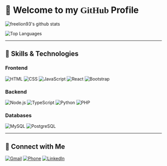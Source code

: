 # 👋 Welcome to my <span style="font-family:Papyrus;">GitHub</span> Profile

![freelion93's github stats](https://github-readme-stats.vercel.app/api?username=freelion93&show_icons=true&theme=radical&count_private=true&hide=prs)

![Top Languages](https://github-readme-stats.vercel.app/api/top-langs/?username=freelion93&layout=compact&theme=radical)

---

## 🌟 **Skills & Technologies**

### **Frontend**
![HTML](https://img.shields.io/badge/HTML5-E34F26?style=for-the-badge&logo=html5&logoColor=white)
![CSS](https://img.shields.io/badge/CSS3-1572B6?style=for-the-badge&logo=css3&logoColor=white)
![JavaScript](https://img.shields.io/badge/JavaScript-F7DF1E?style=for-the-badge&logo=javascript&logoColor=black)
![React](https://img.shields.io/badge/React-61DAFB?style=for-the-badge&logo=react&logoColor=black)
![Bootstrap](https://img.shields.io/badge/Bootstrap-7952B3?style=for-the-badge&logo=bootstrap&logoColor=white)

### **Backend**
![Node.js](https://img.shields.io/badge/Node.js-339933?style=for-the-badge&logo=node.js&logoColor=white)
![TypeScript](https://img.shields.io/badge/TypeScript-3178C6?style=for-the-badge&logo=typescript&logoColor=white)
![Python](https://img.shields.io/badge/Python-3776AB?style=for-the-badge&logo=python&logoColor=white)
![PHP](https://img.shields.io/badge/PHP-777BB4?style=for-the-badge&logo=php&logoColor=white)

### **Databases**
![MySQL](https://img.shields.io/badge/MySQL-00758F?style=for-the-badge&logo=mysql&logoColor=white)
![PostgreSQL](https://img.shields.io/badge/PostgreSQL-316192?style=for-the-badge&logo=postgresql&logoColor=white)

---

## 🚀 **Connect with Me**
[![Gmail](https://img.shields.io/badge/Gmail-D14836?style=for-the-badge&logo=gmail&logoColor=white)](mailto:n.lvov519@gmail.com)
[![Phone](https://img.shields.io/badge/Phone-25D366?style=for-the-badge&logo=whatsapp&logoColor=white)](tel:+4367761442177)
[![LinkedIn](https://img.shields.io/badge/LinkedIn-0077B5?style=for-the-badge&logo=linkedin&logoColor=white)]([https://www.linkedin.com](https://www.linkedin.com/in/nikitalvov/))
